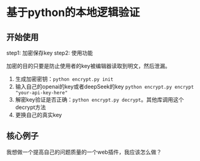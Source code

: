 # 基于python的本地逻辑验证

## 开始使用

step1: 加密保存key
step2: 使用功能

加密的目的只要是防止使用者的key被编辑器读取到明文，然后泄漏。

1. 生成加密密钥：`python encrypt.py init`
2. 输入自己的openai的key或者deepSeek的key `python encrypt.py encrypt "your-api-key-here"`
3. 解密key验证是否正确：`python encrypt.py decrypt`。其他库调用这个decrypt方法
4. 更换自己的真实key

## 核心例子

我想做一个提高自己的问题质量的一个web插件，我应该怎么做？